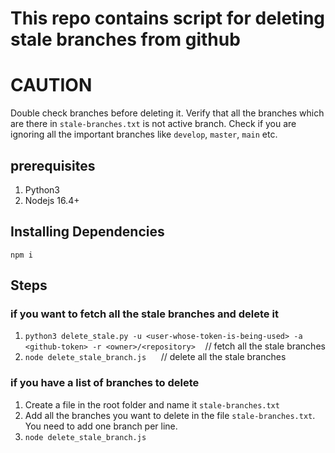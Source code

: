 # This repo contains script for deleting stale branches from github

# CAUTION

Double check branches before deleting it. Verify that all the branches which are there in `stale-branches.txt` is not active branch.
Check if you are ignoring all the important branches like `develop`, `master`, `main` etc.

## prerequisites

1. Python3
2. Nodejs 16.4+

## Installing Dependencies

`npm i`

## Steps

### if you want to fetch all the stale branches and delete it

1. `python3 delete_stale.py -u <user-whose-token-is-being-used> -a <github-token> -r <owner>/<repository>` &nbsp;&nbsp;&nbsp;// fetch all the stale branches
2. `node delete_stale_branch.js` &nbsp;&nbsp;&nbsp;&nbsp;&nbsp;// delete all the stale branches

### if you have a list of branches to delete

1. Create a file in the root folder and name it `stale-branches.txt`
2. Add all the branches you want to delete in the file `stale-branches.txt`. You need to add one branch per line.
3. `node delete_stale_branch.js`
